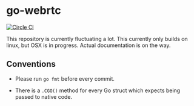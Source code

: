 # go-webrtc

[![Circle CI](https://circleci.com/gh/keroserene/go-webrtc.svg?style=svg)](https://circleci.com/gh/keroserene/go-webrtc)

This repository is currently fluctuating a lot.
This currently only builds on linux, but OSX is in progress.
Actual documentation is on the way.

## Conventions

- Please run `go fmt` before every commit.

- There is a `.CGO()` method for every Go struct which expects being passed to
  native code.
